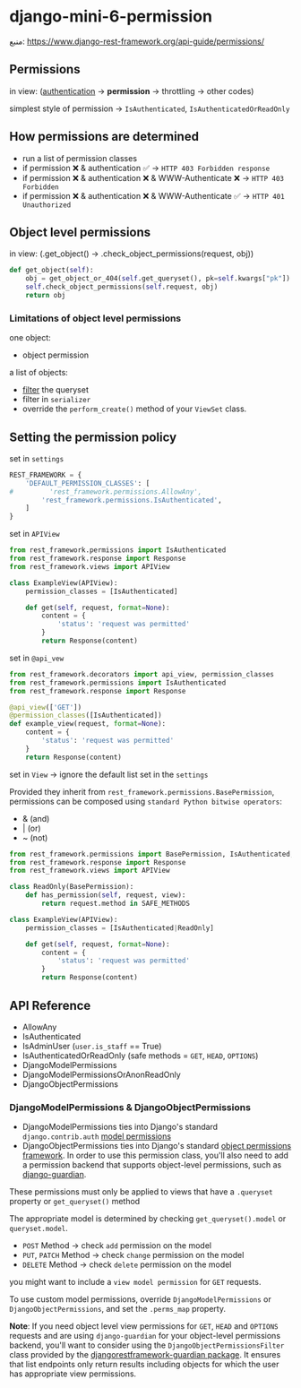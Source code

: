 # django-mini-6-permission

منبع: https://www.django-rest-framework.org/api-guide/permissions/

## Permissions
in view: ([authentication](https://github.com/mr-fact/django-mini-5-authentication) -> **permission** -> throttling -> other codes)

simplest style of permission -> `IsAuthenticated`, `IsAuthenticatedOrReadOnly`

## How permissions are determined
- run a list of permission classes
- if permission ❌ & authentication ✅ -> `HTTP 403 Forbidden response`
- if permission ❌ & authentication ❌ & WWW-Authenticate ❌ -> `HTTP 403 Forbidden`
- if permission ❌ & authentication ❌ & WWW-Authenticate ✅ -> `HTTP 401 Unauthorized`

## Object level permissions
in view: (.get_object() -> .check_object_permissions(request, obj))
``` python
def get_object(self):
    obj = get_object_or_404(self.get_queryset(), pk=self.kwargs["pk"])
    self.check_object_permissions(self.request, obj)
    return obj
```

### Limitations of object level permissions
one object:
- object permission

a list of objects:
- [filter](https://www.django-rest-framework.org/api-guide/filtering/) the queryset
- filter in `serializer`
- override the `perform_create()` method of your `ViewSet` class.

## Setting the permission policy
set in `settings`
``` python
REST_FRAMEWORK = {
    'DEFAULT_PERMISSION_CLASSES': [
#         'rest_framework.permissions.AllowAny',
        'rest_framework.permissions.IsAuthenticated',
    ]
}
```
set in `APIView`
``` python
from rest_framework.permissions import IsAuthenticated
from rest_framework.response import Response
from rest_framework.views import APIView

class ExampleView(APIView):
    permission_classes = [IsAuthenticated]

    def get(self, request, format=None):
        content = {
            'status': 'request was permitted'
        }
        return Response(content)
```
set in `@api_vew`
``` python
from rest_framework.decorators import api_view, permission_classes
from rest_framework.permissions import IsAuthenticated
from rest_framework.response import Response

@api_view(['GET'])
@permission_classes([IsAuthenticated])
def example_view(request, format=None):
    content = {
        'status': 'request was permitted'
    }
    return Response(content)
```
set in `View` -> ignore the default list set in the `settings`

Provided they inherit from `rest_framework.permissions.BasePermission`, permissions can be composed using `standard Python bitwise operators`:
- & (and)
- | (or)
- ~ (not)
``` python
from rest_framework.permissions import BasePermission, IsAuthenticated, SAFE_METHODS
from rest_framework.response import Response
from rest_framework.views import APIView

class ReadOnly(BasePermission):
    def has_permission(self, request, view):
        return request.method in SAFE_METHODS

class ExampleView(APIView):
    permission_classes = [IsAuthenticated|ReadOnly]

    def get(self, request, format=None):
        content = {
            'status': 'request was permitted'
        }
        return Response(content)
```

## API Reference
- AllowAny
- IsAuthenticated
- IsAdminUser (`user.is_staff` == True)
- IsAuthenticatedOrReadOnly (safe methods = `GET`, `HEAD`, `OPTIONS`)
- DjangoModelPermissions
- DjangoModelPermissionsOrAnonReadOnly
- DjangoObjectPermissions

### DjangoModelPermissions & DjangoObjectPermissions
- DjangoModelPermissions ties into Django's standard `django.contrib.auth` [model permissions](https://docs.djangoproject.com/en/stable/topics/auth/customizing/#custom-permissions)
- DjangoObjectPermissions ties into Django's standard [object permissions framework](https://docs.djangoproject.com/en/stable/topics/auth/customizing/#handling-object-permissions). In order to use this permission class, you'll also need to add a permission backend that supports object-level permissions, such as [django-guardian](https://github.com/lukaszb/django-guardian).

These permissions must only be applied to views that have a `.queryset` property or `get_queryset()` method

The appropriate model is determined by checking `get_queryset().model` or `queryset.model`.

- `POST` Method -> check `add` permission on the model
- `PUT`, `PATCH` Method -> check `change` permission on the model
- `DELETE` Method -> check `delete` permission on the model

you might want to include a `view model permission` for `GET` requests.

To use custom model permissions, override `DjangoModelPermissions` or `DjangoObjectPermissions`, and set the `.perms_map` property.

**Note**: If you need object level view permissions for `GET`, `HEAD` and `OPTIONS` requests and are using `django-guardian` for your object-level permissions backend, you'll want to consider using the `DjangoObjectPermissionsFilter` class provided by the [djangorestframework-guardian package](https://github.com/rpkilby/django-rest-framework-guardian). It ensures that list endpoints only return results including objects for which the user has appropriate view permissions.

